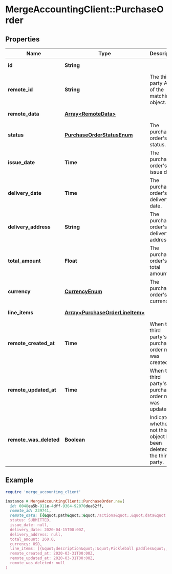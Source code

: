 # MergeAccountingClient::PurchaseOrder

## Properties

| Name | Type | Description | Notes |
| ---- | ---- | ----------- | ----- |
| **id** | **String** |  | [optional][readonly] |
| **remote_id** | **String** | The third-party API ID of the matching object. | [optional] |
| **remote_data** | [**Array&lt;RemoteData&gt;**](RemoteData.md) |  | [optional][readonly] |
| **status** | [**PurchaseOrderStatusEnum**](PurchaseOrderStatusEnum.md) | The purchase order&#39;s status. | [optional] |
| **issue_date** | **Time** | The purchase order&#39;s issue date. | [optional] |
| **delivery_date** | **Time** | The purchase order&#39;s delivery date. | [optional] |
| **delivery_address** | **String** | The purchase order&#39;s delivery address. | [optional] |
| **total_amount** | **Float** | The purchase order&#39;s total amount. | [optional] |
| **currency** | [**CurrencyEnum**](CurrencyEnum.md) | The purchase order&#39;s currency. | [optional] |
| **line_items** | [**Array&lt;PurchaseOrderLineItem&gt;**](PurchaseOrderLineItem.md) |  | [optional][readonly] |
| **remote_created_at** | **Time** | When the third party&#39;s purchase order note was created. | [optional] |
| **remote_updated_at** | **Time** | When the third party&#39;s purchase order note was updated. | [optional] |
| **remote_was_deleted** | **Boolean** | Indicates whether or not this object has been deleted on the third-party. | [optional][readonly] |

## Example

```ruby
require 'merge_accounting_client'

instance = MergeAccountingClient::PurchaseOrder.new(
  id: 0048ea5b-911e-4dff-9364-92070dea62ff,
  remote_id: 239741,
  remote_data: [{&quot;path&quot;:&quot;/actions&quot;,&quot;data&quot;:[&quot;Varies by platform&quot;]}],
  status: SUBMITTED,
  issue_date: null,
  delivery_date: 2020-04-15T00:00Z,
  delivery_address: null,
  total_amount: 260.0,
  currency: USD,
  line_items: [{&quot;description&quot;:&quot;Pickleball paddles&quot;,&quot;unit_price&quot;:25.0,&quot;quantity&quot;:10.0,&quot;item&quot;:&quot;0958cbc6-6040-430a-848e-aafacbadf4ae&quot;},{&quot;description&quot;:&quot;Pickleball Balls&quot;,&quot;unit_price&quot;:1.0,&quot;quantity&quot;:10.0,&quot;item&quot;:&quot;249c9faa-3045-4a31-953b-8f22d3613301&quot;}],
  remote_created_at: 2020-03-31T00:00Z,
  remote_updated_at: 2020-03-31T00:00Z,
  remote_was_deleted: null
)
```

